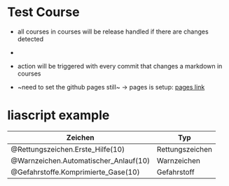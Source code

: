 <!--
author: Volker Göhler
version: 0.0.3
comment: Test Course for the action release system
import: https://github.com/vgoehler/DiAgnostiK_Bilder_Test/blob/main/makros.md?raw=true
-->
# Test Course

- all courses in courses will be release handled if there are changes detected
- 
- action will be triggered with every commit that changes a markdown in courses

- ~need to set the github pages still~ -> pages is setup: [pages link](https://vgoehler.github.io/DiAgnostiK_LiaScript/)

# liascript example

Zeichen | Typ
--- | ---
@Rettungszeichen.Erste_Hilfe(10) | Rettungszeichen
@Warnzeichen.Automatischer_Anlauf(10) | Warnzeichen
@Gefahrstoffe.Komprimierte_Gase(10) | Gefahrstoff
